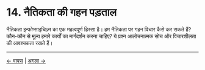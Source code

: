 # 14. नैतिकता की गहन पड़ताल

नैतिकता इन्फोप्साइचिज़्म का एक महत्वपूर्ण हिस्सा है। हम नैतिकता पर गहन विचार कैसे कर सकते हैं? कौन-कौन से मूल्य हमारे कार्यों का मार्गदर्शन करना चाहिए? ये प्रश्न आलोचनात्मक सोच और विचारशीलता की आवश्यकता रखते हैं।

---
<div class="navigation-links">
<a href="../13_पद्धति_और_ज्ञानमीमांसा/" class="nav-link prev-link">← वापस</a> | <a href="../15_परिशिष्ट_और_आगे_की_पढ़ाई/" class="nav-link next-link">अगला →</a>
</div>
